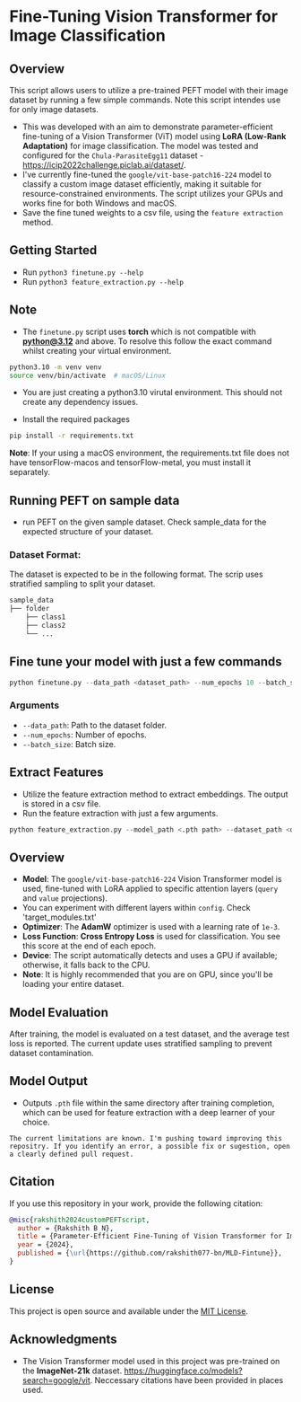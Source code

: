 # Fine-Tuning Vision Transformer for Image Classification

## Overview
This script allows users to utilize a pre-trained PEFT model with their image dataset by running a few simple commands. Note this script intendes use for only image datasets.  
- This was developed with an aim to demonstrate parameter-efficient fine-tuning of a Vision Transformer (ViT) model using **LoRA (Low-Rank Adaptation)** for image classification. The model was tested and configured for the `Chula-ParasiteEgg11` dataset - https://icip2022challenge.piclab.ai/dataset/.
- I've currently fine-tuned the `google/vit-base-patch16-224` model to classify a custom image dataset efficiently, making it suitable for resource-constrained environments. The script utilizes your GPUs and works fine for both Windows and macOS.
- Save the fine tuned weights to a csv file, using the `feature extraction` method.  
 

## Getting Started
- Run `python3 finetune.py --help`
- Run `python3 feature_extraction.py --help`

## Note
- The `finetune.py` script uses **torch** which is not compatible with **python@3.12** and above. To resolve this follow the exact command whilst creating your virtual environment.
```sh
python3.10 -m venv venv 
source venv/bin/activate  # macOS/Linux
```
- You are just creating a python3.10 virutal environment. This should not create any dependency issues.

- Install the required packages
```sh
pip install -r requirements.txt
```
**Note**: If your using a macOS environment, the requirements.txt file does not have tensorFlow-macos and tensorFlow-metal, you must install it separately.

## Running PEFT on sample data
- run PEFT on the given sample dataset. Check sample_data for the expected structure of your dataset.

### Dataset Format: 
The dataset is expected to be in the following format. The scrip uses stratified sampling to split your dataset.

```python
sample_data
├── folder 
    ├── class1
    ├── class2
    └── ...
```

## Fine tune your model with just a few commands
```python
python finetune.py --data_path <dataset_path> --num_epochs 10 --batch_size 16
```

### Arguments
- `--data_path`: Path to the dataset folder.
- `--num_epochs`: Number of epochs.
- `--batch_size`: Batch size.

## Extract Features
- Utilize the feature extraction method to extract embeddings. The output is stored in a csv file. 
- Run the feature extraction with just a few arguments. 
```python
python feature_extraction.py --model_path <.pth path> --dataset_path <dataset_path>
```

## Overview
- **Model**: The `google/vit-base-patch16-224` Vision Transformer model is used, fine-tuned with LoRA applied to specific attention layers (`query` and `value` projections).
- You can experiment with different layers within `config`. Check 'target_modules.txt'
- **Optimizer**: The **AdamW** optimizer is used with a learning rate of `1e-3`. 
- **Loss Function**: **Cross Entropy Loss** is used for classification. You see this score at the end of each epoch.
- **Device**: The script automatically detects and uses a GPU if available; otherwise, it falls back to the CPU.
- **Note**: It is highly recommended that you are on GPU, since you'll be loading your entire dataset. 

## Model Evaluation
After training, the model is evaluated on a test dataset, and the average test loss is reported. The current update uses stratified sampling to prevent dataset contamination.

## Model Output
- Outputs `.pth` file within the same directory after training completion, which can be used for feature extraction with a deep learner of your choice.

```bibtext
The current limitations are known. I'm pushing toward improving this repositry. If you identify an error, a possible fix or sugestion, open a clearly defined pull request. 
```

## Citation
If you use this repository in your work, provide the following citation:

```bibtex
@misc{rakshith2024customPEFTscript,
  author = {Rakshith B N},
  title = {Parameter-Efficient Fine-Tuning of Vision Transformer for Image Classification },
  year = {2024},
  published = {\url{https://github.com/rakshith077-bn/MLD-Fintune}},
}
```

## License
This project is open source and available under the [MIT License](LICENSE).

## Acknowledgments
- The Vision Transformer model used in this project was pre-trained on the **ImageNet-21k** dataset. https://huggingface.co/models?search=google/vit. Neccessary citations have been provided in places used. 
